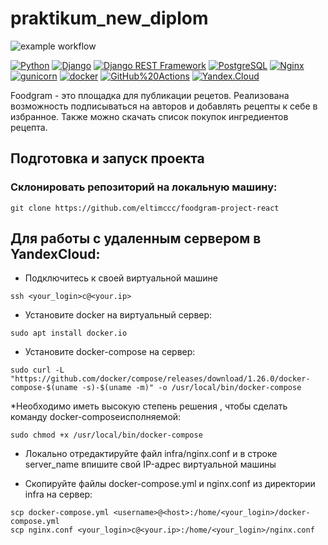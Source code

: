 # praktikum_new_diplom
![example workflow](https://github.com/eltimccc/foodgram-project-react/actions/workflows/foodgram_workflow.yml/badge.svg)  
  
[![Python](https://img.shields.io/badge/-Python-464646?style=flat-square&logo=Python)](https://www.python.org/)
[![Django](https://img.shields.io/badge/-Django-464646?style=flat-square&logo=Django)](https://www.djangoproject.com/)
[![Django REST Framework](https://img.shields.io/badge/-Django%20REST%20Framework-464646?style=flat-square&logo=Django%20REST%20Framework)](https://www.django-rest-framework.org/)
[![PostgreSQL](https://img.shields.io/badge/-PostgreSQL-464646?style=flat-square&logo=PostgreSQL)](https://www.postgresql.org/)
[![Nginx](https://img.shields.io/badge/-NGINX-464646?style=flat-square&logo=NGINX)](https://nginx.org/ru/)
[![gunicorn](https://img.shields.io/badge/-gunicorn-464646?style=flat-square&logo=gunicorn)](https://gunicorn.org/)
[![docker](https://img.shields.io/badge/-Docker-464646?style=flat-square&logo=docker)](https://www.docker.com/)
[![GitHub%20Actions](https://img.shields.io/badge/-GitHub%20Actions-464646?style=flat-square&logo=GitHub%20actions)](https://github.com/features/actions)
[![Yandex.Cloud](https://img.shields.io/badge/-Yandex.Cloud-464646?style=flat-square&logo=Yandex.Cloud)](https://cloud.yandex.ru/)

Foodgram - это площадка для публикации рецетов. Реализована возможность подписываться на авторов и добавлять рецепты к себе в избранное. Также можно скачать список покупок ингредиентов рецепта.

## Подготовка и запуск проекта
### Склонировать репозиторий на локальную машину:
```
git clone https://github.com/eltimccc/foodgram-project-react
```

## Для работы с удаленным сервером в YandexCloud:

* Подключитесь к своей виртуальной машине
```
ssh <your_login>c@<your.ip>
```

* Установите docker на виртуальный сервер:
```
sudo apt install docker.io 
```
* Установите docker-compose на сервер:
```
sudo curl -L "https://github.com/docker/compose/releases/download/1.26.0/docker-compose-$(uname -s)-$(uname -m)" -o /usr/local/bin/docker-compose
```
*Необходимо иметь высокую степень решения , чтобы сделать команду docker-composeисполняемой:
```
sudo chmod +x /usr/local/bin/docker-compose
```
* Локально отредактируйте файл infra/nginx.conf и в строке server_name впишите свой IP-адрес виртуальной машины

* Скопируйте файлы docker-compose.yml и nginx.conf из директории infra на сервер:
```
scp docker-compose.yml <username>@<host>:/home/<your_login>/docker-compose.yml
scp nginx.conf <your_login>c@<your.ip>:/home/<your_login>/nginx.conf
```
